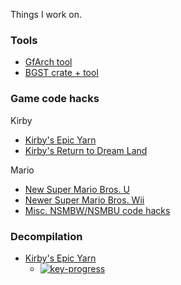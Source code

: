 Things I work on.
### Tools
- [GfArch tool](https://github.com/Swiftshine/Tangle)
- [BGST crate + tool](https://github.com/Swiftshine/bgst)
### Game code hacks
Kirby
- [Kirby's Epic Yarn](https://github.com/Swiftshine/Patchwork)
- [Kirby's Return to Dream Land](https://github.com/Swiftshine/Daydream)

Mario
- [New Super Mario Bros. U](https://github.com/Swiftshine/Tsuru)
- [Newer Super Mario Bros. Wii](https://github.com/Swiftshine/NewerSMBW)
- [Misc. NSMBW/NSMBU code hacks](https://github.com/Swiftshine/Sprites)

### Decompilation
- [Kirby's Epic Yarn](https://github.com/Swiftshine/key)
	- [![key-progress]][key-progress-site]

[key-progress]: https://decomp.dev/Swiftshine/key.svg?mode=shield&measure=code&label=code
[key-progress-site]: https://decomp.dev/Swiftshine/key